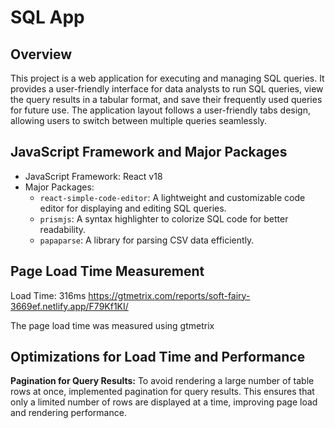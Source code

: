 # SQL App

## Overview

This project is a web application for executing and managing SQL queries. It provides a user-friendly interface for data analysts to run SQL queries, view the query results in a tabular format, and save their frequently used queries for future use. The application layout follows a user-friendly tabs design, allowing users to switch between multiple queries seamlessly.

## JavaScript Framework and Major Packages

- JavaScript Framework: React v18
- Major Packages:
  - `react-simple-code-editor`: A lightweight and customizable code editor for displaying and editing SQL queries.
  - `prismjs`: A syntax highlighter to colorize SQL code for better readability.
  - `papaparse`: A library for parsing CSV data efficiently.

## Page Load Time Measurement

Load Time: 316ms
https://gtmetrix.com/reports/soft-fairy-3669ef.netlify.app/F79Kf1KI/

The page load time was measured using gtmetrix

## Optimizations for Load Time and Performance

**Pagination for Query Results:** To avoid rendering a large number of table rows at once, implemented pagination for query results. This ensures that only a limited number of rows are displayed at a time, improving page load and rendering performance.

